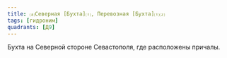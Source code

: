 ```yaml
---
title: ⒜Северная [Бухта]⒯, Перевозная [Бухта]⒯⒵
tags: [гидроним]
quadrants: [Д9]
---
```


Бухта на Северной стороне Севастополя, где расположены причалы.
